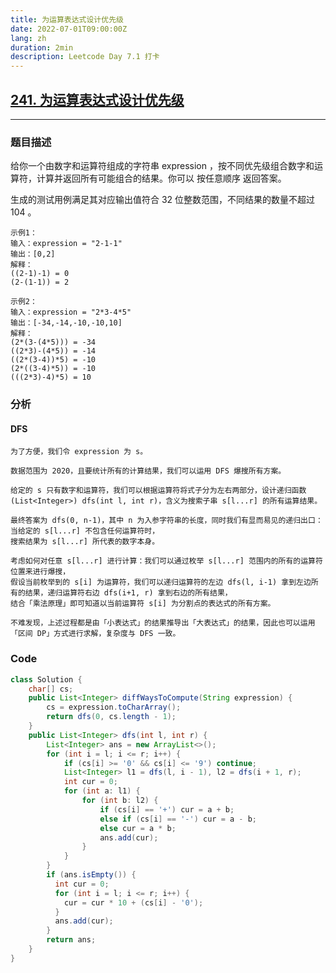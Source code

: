 ```yaml
---
title: 为运算表达式设计优先级
date: 2022-07-01T09:00:00Z
lang: zh
duration: 2min
description: Leetcode Day 7.1 打卡
---
```


## [241. 为运算表达式设计优先级](https://leetcode.cn/problems/different-ways-to-add-parentheses/) <MarkerMedium />
***
### 题目描述
给你一个由数字和运算符组成的字符串 expression ，按不同优先级组合数字和运算符，计算并返回所有可能组合的结果。你可以 按任意顺序 返回答案。

生成的测试用例满足其对应输出值符合 32 位整数范围，不同结果的数量不超过 104 。

```
示例1：
输入：expression = "2-1-1"
输出：[0,2]
解释：
((2-1)-1) = 0 
(2-(1-1)) = 2
```
```
示例2：
输入：expression = "2*3-4*5"
输出：[-34,-14,-10,-10,10]
解释：
(2*(3-(4*5))) = -34 
((2*3)-(4*5)) = -14 
((2*(3-4))*5) = -10 
(2*((3-4)*5)) = -10 
(((2*3)-4)*5) = 10
```


### 分析
#### DFS
```
为了方便，我们令 expression 为 s。

数据范围为 2020，且要统计所有的计算结果，我们可以运用 DFS 爆搜所有方案。

给定的 s 只有数字和运算符，我们可以根据运算符将式子分为左右两部分，设计递归函数 
(List<Integer>) dfs(int l, int r)，含义为搜索子串 s[l...r] 的所有运算结果。

最终答案为 dfs(0, n-1)，其中 n 为入参字符串的长度，同时我们有显而易见的递归出口：当给定的 s[l...r] 不包含任何运算符时，
搜索结果为 s[l...r] 所代表的数字本身。

考虑如何对任意 s[l...r] 进行计算：我们可以通过枚举 s[l...r] 范围内的所有的运算符位置来进行爆搜，
假设当前枚举到的 s[i] 为运算符，我们可以递归运算符的左边 dfs(l, i-1) 拿到左边所有的结果，递归运算符右边 dfs(i+1, r) 拿到右边的所有结果，
结合「乘法原理」即可知道以当前运算符 s[i] 为分割点的表达式的所有方案。

不难发现，上述过程都是由「小表达式」的结果推导出「大表达式」的结果，因此也可以运用「区间 DP」方式进行求解，复杂度与 DFS 一致。
```

### Code
```java
class Solution {
    char[] cs;
    public List<Integer> diffWaysToCompute(String expression) {
        cs = expression.toCharArray();
        return dfs(0, cs.length - 1);
    }   
    public List<Integer> dfs(int l, int r) {
        List<Integer> ans = new ArrayList<>();
        for (int i = l; i <= r; i++) {
            if (cs[i] >= '0' && cs[i] <= '9') continue;
            List<Integer> l1 = dfs(l, i - 1), l2 = dfs(i + 1, r);
            int cur = 0;
            for (int a: l1) {
                for (int b: l2) {  
                    if (cs[i] == '+') cur = a + b;
                    else if (cs[i] == '-') cur = a - b;
                    else cur = a * b;
                    ans.add(cur);
                }
            }
        }
        if (ans.isEmpty()) {
          int cur = 0;
          for (int i = l; i <= r; i++) {
            cur = cur * 10 + (cs[i] - '0');
          }
          ans.add(cur);
        }
        return ans;
    }   
}
```

